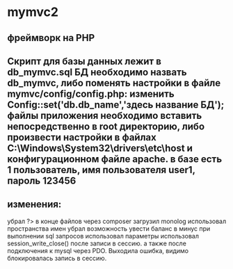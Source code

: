 # mymvc2
фреймворк на PHP
-----------------------------------
Скрипт для базы данных лежит в db_mymvc.sql
БД необходимо назвать db_mymvc,
либо поменять настройки в файле mymvc/config/config.php:
изменить Config::set('db.db_name','здесь название БД');
файлы приложения необходимо вставить непосредственно в root директорию,
либо произвести настройки в файлах C:\Windows\System32\drivers\etc\host и
конфигурационном файле apache.
в базе есть 1 пользователь, имя пользователя user1, пароль 123456
---
изменения:
-----------------------------------
убрал ?> в конце файлов
через composer загрузил monolog
использовал пространства имен
убрал возможность увести баланс в минус
при выполнении sql запросов использовал параметры
использовал session_write_close() после записи в сессию. 
а также после подключения к mysql через PDO. Выходила ошибка, видимо 
блокировалась запись в сессию.

